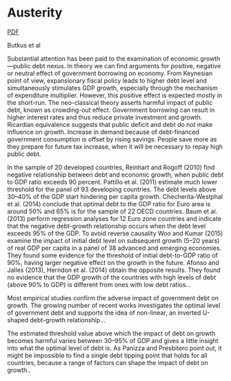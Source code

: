 # Austerity

[PDF](https://www.mdpi.com/2227-7099/6/4/62/pdf)

Butkus et al

Substantial attention has been paid to the examination of economic
growth—public debt nexus.  In theory we can find arguments for
positive, negative or neutral effect of government borrowing on
economy. From Keynesian point of view, expansionary fiscal policy
leads to higher debt level and simultaneously stimulates GDP growth,
especially through the mechanism of expenditure multiplier.  However,
this positive effect is expected mostly in the short-run. The
neo-classical theory asserts harmful impact of public debt, known as
crowding-out effect. Government borrowing can result in higher
interest rates and thus reduce private investment and
growth. Ricardian equivalence suggests that public deficit and debt do
not make influence on growth. Increase in demand because of
debt-financed government consumption is offset by rising
savings. People save more as they prepare for future tax increase,
when it will be necessary to repay high public debt.

In the sample of 20 developed countries, Reinhart and Rogoff (2010)
find negative relationship between debt and economic growth, when
public debt to GDP ratio exceeds 90 percent. Pattillo et al. (2011)
estimate much lower threshold for the panel of 93 developing
countries. The debt levels above 30–40% of the GDP start hindering per
capita growth. Checherita-Westphal et al. (2014) conclude that optimal
debt to the GDP ratio for Euro area is around 50% and 65% is for the
sample of 22 OECD countries.  Baum et al. (2013) perform regression
analyses for 12 Euro zone countries and indicate that the negative
debt-growth relationship occurs when the debt level exceeds 95% of the
GDP. To avoid reverse causality Woo and Kumar (2015) examine the
impact of initial debt level on subsequent growth (5–20 years) of real
GDP per capita in a panel of 38 advanced and emerging economies. They
found some evidence for the threshold of initial debt-to-GDP ratio of
90%, having larger negative effect on the growth in the future. Afonso
and Jalles (2013), Herndon et al. (2014) obtain the opposite
results. They found no evidence that the GDP growth of the countries
with high levels of debt (above 90% to GDP) is different from ones
with low debt ratios...

Most empirical studies confirm the adverse impact of government debt
on growth. The growing number of recent works investigates the optimal
level of government debt and supports the idea of non-linear, an
inverted U-shaped debt-growth relationship...

The estimated threshold value above which the impact of debt on growth
becomes harmful varies between 30–95% of GDP and gives a little
insight into what the optimal level of debt is. As Panizza and
Presbitero point out, it might be impossible to find a single debt
tipping point that holds for all countries, because a range of factors
can shape the impact of debt on growth..

